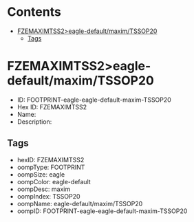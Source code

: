 



Contents
========

* [FZEMAXIMTSS2>eagle-default/maxim/TSSOP20](#fzemaximtss2eagle-defaultmaximtssop20)
	* [Tags](#tags)

# FZEMAXIMTSS2>eagle-default/maxim/TSSOP20

- ID: FOOTPRINT-eagle-eagle-default-maxim-TSSOP20
- Hex ID: FZEMAXIMTSS2
- Name: 
- Description: 

## Tags

- hexID: FZEMAXIMTSS2
- oompType: FOOTPRINT
- oompSize: eagle
- oompColor: eagle-default
- oompDesc: maxim
- oompIndex: TSSOP20
- oompName: eagle-default/maxim/TSSOP20
- oompID: FOOTPRINT-eagle-eagle-default-maxim-TSSOP20
